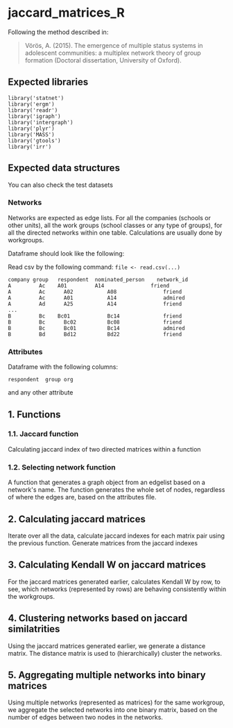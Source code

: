 

# jaccard_matrices_R

Following the method described in:
> Vörös, A. (2015). The emergence of multiple status systems in adolescent communities: a multiplex network theory of group formation (Doctoral dissertation, University of Oxford).

## Expected libraries
```
library('statnet')
library('ergm')
library('readr')
library('igraph')
library('intergraph')
library('plyr')
library('MASS')
library('gtools')
library('irr')

```
## Expected data structures

You can also check the test datasets
### Networks

Networks are expected as edge lists. For all the companies (schools or other units), all the work groups (school classes or any type of groups), for all the directed networks within one table.
Calculations are usually done by workgroups. 

Dataframe should look like the following:

Read csv by the following command: `file <- read.csv(...)`

```
company	group	respondent	nominated_person	network_id
A   	  Ac  	A01	        A14	              friend
A   	  Ac	  A02	        A08	              friend
A   	  Ac	  A01	        A14	              admired
A   	  Ad	  A25	        A14	              friend
...
B   	  Bc  	Bc01	        Bc14	          friend
B   	  Bc	  Bc02	        Bc08	          friend
B   	  Bc	  Bc01	        Bc14	          admired
B   	  Bd	  Bd12	        Bd22	          friend
```
### Attributes
Dataframe with the following columns:
```
respondent  group org
```
and any other attribute


## 1. Functions
### 1.1. Jaccard function
Calculating jaccard index of two directed matrices within a function 

### 1.2. Selecting network function
A function that generates a graph object from an edgelist based on a network's name. The function generates the whole set of nodes, regardless of where the edges are, based on the attributes file. 

## 2. Calculating jaccard matrices
Iterate over all the data, calculate jaccard indexes for each matrix pair using the previous function. Generate matrices from the jaccard indexes

## 3. Calculating Kendall W on jaccard matrices
For the jaccard matrices generated earlier, calculates Kendall W by row, to see, which networks (represented by rows) are behaving consistently within the workgroups. 

## 4. Clustering networks based on jaccard similatrities
Using the jaccard matrices generated earlier, we generate a distance matrix. The distance matrix is used to (hierarchically) cluster the networks.  

## 5. Aggregating multiple networks into binary matrices
Using multiple networks (represented as matrices) for the same workgroup, we aggregate the selected networks into one binary matrix, based on the number of edges between two nodes in the networks. 
